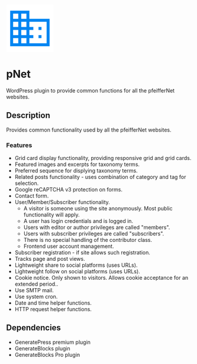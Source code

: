 ![project logo](./assets/icon-128x128.png)

# pNet
WordPress plugin to provide common functions for all the pfeifferNet websites.

## Description
Provides common functionality used by all the pfeifferNet websites.

### Features
* Grid card display functionality, providing responsive grid and grid cards.
* Featured images and excerpts for taxonomy terms.
* Preferred sequence for displying taxonomy terms.
* Related posts functionality - uses combination of category and tag for selection.
* Google reCAPTCHA v3 protection on forms.
* Contact form.
* User/Member/Subscriber functionality.
	- A visitor is someone using the site anonymously. Most public functionality will apply.
	- A user has login credentials and is logged in.
	- Users with editor or author privileges are called "members".
	- Users with subscriber privileges are called "subscribers".
	- There is no special handling of the contributor class.
	- Frontend user account management.
* Subscriber registration - if site allows such registration.
* Tracks page and post views.
* Lightweight share to social platforms (uses URLs).
* Lightweight follow on social platforms (uses URLs).
* Cookie notice. Only shown to visitors. Allows cookie acceptance for an extended period..
* Use SMTP mail.
* Use system cron.
* Date and time helper functions.
* HTTP request helper functions.

## Dependencies
* GeneratePress premium plugin
* GenerateBlocks plugin
* GenerateBlocks Pro plugin

